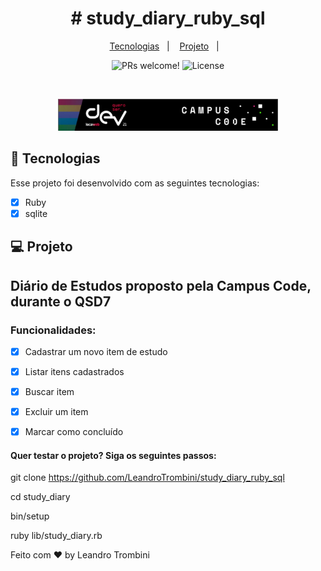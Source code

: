 <h1 align="center">
  # study_diary_ruby_sql
</h1>

<p align="center">  
  <a href="#-tecnologias">Tecnologias</a>&nbsp;&nbsp;&nbsp;|&nbsp;&nbsp;&nbsp;
  <a href="#-projeto">Projeto</a>&nbsp;&nbsp;&nbsp;|&nbsp;&nbsp;&nbsp;

  
</p>

<p align="center">
 <img src="https://img.shields.io/static/v1?label=PRs&message=welcome&color=49AA26&labelColor=000000" alt="PRs welcome!" />

  <img alt="License" src="https://img.shields.io/static/v1?label=license&message=MIT&color=49AA26&labelColor=000000">
</p>

<br>

<p align="center">
  <img alt="study_diary_ruby_sql" src=".github/quero_ser_dev.png" width="70%">
</p>

## 🚀 Tecnologias

Esse projeto foi desenvolvido com as seguintes tecnologias:

- [x] Ruby
- [x] sqlite

## 💻 Projeto

## Diário de Estudos proposto pela Campus Code, durante o QSD7

### Funcionalidades:

- [x] Cadastrar um novo item de estudo
- [x] Listar itens cadastrados
- [x] Buscar item
- [x] Excluir um item
- [x] Marcar como concluído


#### Quer testar o projeto? Siga os seguintes passos:


git clone https://github.com/LeandroTrombini/study_diary_ruby_sql

cd study_diary

bin/setup

ruby lib/study_diary.rb




Feito com ♥ by Leandro Trombini 





